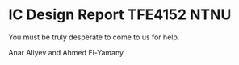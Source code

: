 # IC Design Report TFE4152 NTNU

You must be truly desperate to come to us for help.

Anar Aliyev and Ahmed El-Yamany
